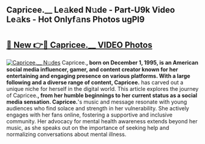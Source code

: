 ## Capricee.__ Le𝚊ked N𝚞de - Part-U9k Video Le𝚊ks - Hot Onlyf𝚊ns Photos ugPl9

# <h2><a href="http://ac49971.deff.icu/?id=Capricee.__">🔗 New 👉🔴 Capricee.__ VIDEO Photos</a></h2>

[![Capricee.__ N𝚞des](https://i.imgur.com/rIISA9y.gif)](http://ac49971.deff.icu/?id=Capricee.__)
Capricee.__, born on December 1, 1995, is an American social media influencer, gamer, and content creator known for her entertaining and engaging presence on various platforms. With a large following and a diverse range of content, Capricee.__ has carved out a unique niche for herself in the digital world. This article explores the journey of Capricee.__, from her humble beginnings to her current status as a social media sensation. Capricee.__'s music and message resonate with young audiences who find solace and strength in her vulnerability. She actively engages with her fans online, fostering a supportive and inclusive community. Her advocacy for mental health awareness extends beyond her music, as she speaks out on the importance of seeking help and normalizing conversations about mental illness.
